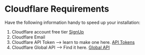 # Cloudflare  Requirements 

Have the following information handy to speed up your installation: 

<ol>
<li>Cloudflare account free tier <a href=https://www.cloudflare.com/en-gb/plans/free/>SignUp</a></li>
<li>Cloudflare Email</li>
<li>Cloudflare API Token --> learn to make one here. <a href=https://developers.cloudflare.com/api/tokens/create//>API Tokens</a></li>
<li>Cloudflare Global API --> Find it here. <a href=https://developers.cloudflare.com/api/keys/#view-your-api-key/>Global API</a></li>
</ol>